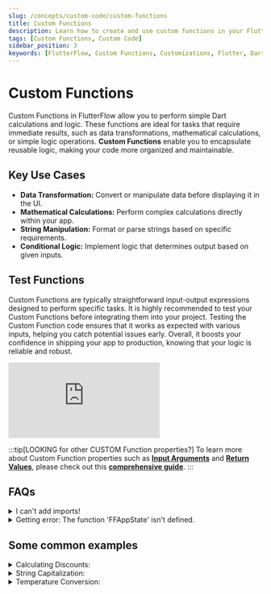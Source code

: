 ```yaml
---
slug: /concepts/custom-code/custom-functions
title: Custom Functions
description: Learn how to create and use custom functions in your FlutterFlow app to add custom functionalities.
tags: [Custom Functions, Custom Code]
sidebar_position: 3
keywords: [FlutterFlow, Custom Functions, Customizations, Flutter, Dart, Pub.dev]
---
```


# Custom Functions
Custom Functions in FlutterFlow allow you to perform simple Dart calculations and logic. These functions are ideal for tasks that require immediate results, such as data transformations, mathematical calculations, or simple logic operations. **Custom Functions** enable you to encapsulate reusable logic, making your code more organized and maintainable.

## Key Use Cases

- **Data Transformation:** Convert or manipulate data before displaying it in the UI.
- **Mathematical Calculations:** Perform complex calculations directly within your app.
- **String Manipulation:** Format or parse strings based on specific requirements.
- **Conditional Logic:** Implement logic that determines output based on given inputs.



## Test Functions

Custom Functions are typically straightforward input-output expressions designed to perform specific tasks. It is highly recommended to test your Custom Functions before integrating them into your project. Testing the Custom Function code ensures that it works as expected with various inputs, helping you catch potential issues early. Overall, it boosts your confidence in shipping your app to production, knowing that your logic is reliable and robust.

<div style={{
    position: 'relative',
    paddingBottom: 'calc(56.67989417989418% + 41px)', // Keeps the aspect ratio and additional padding
    height: 0,
    width: '100%'
}}>
    <iframe 
        src="https://demo.arcade.software/BnrHbpxrV7WaNtmn1HLB?embed&show_copy_link=true"
        title=""
        style={{
            position: 'absolute',
            top: 0,
            left: 0,
            width: '100%',
            height: '100%',
            colorScheme: 'light'
        }}
        frameborder="0"
        loading="lazy"
        webkitAllowFullScreen
        mozAllowFullScreen
        allowFullScreen
        allow="clipboard-write">
    </iframe>
</div>

:::tip[LOOKING for other CUSTOM Function properties?]
To learn more about Custom Function properties such as
[**Input Arguments**](custom-code.md#input-arguments) and
**[Return Values](custom-code.md#return-values)**, please
check out this
[**comprehensive guide**](custom-code.md).
:::


## FAQs

<details>
<summary>I can't add imports!</summary>

You can't have imports in a custom function. To be able to add imports, consider using a Custom Action.

</details>


<details>
<summary>Getting error: The function 'FFAppState' isn't defined.</summary>

You can't use the app state variable (i.e., `FFAppState().variablename`) directly in your custom 
function code. Instead, you can pass the app state variable as a parameter and then use it in your code.

</details>


## Some common examples

<details>
<summary>Calculating Discounts:</summary>

```
double calculateDiscount(double price, double discountRate) {
return price - (price * discountRate / 100);
}
```

</details>


<details>
<summary>String Capitalization:</summary>

```
String capitalize(String input) {
return input.isNotEmpty ? '${input[0].toUpperCase()}${input.substring(1)}' : '';
}
```
</details>

<details>
<summary>Temperature Conversion:</summary>

```
double celsiusToFahrenheit(double celsius) {
return (celsius * 9/5) + 32;
}

```
</details>

